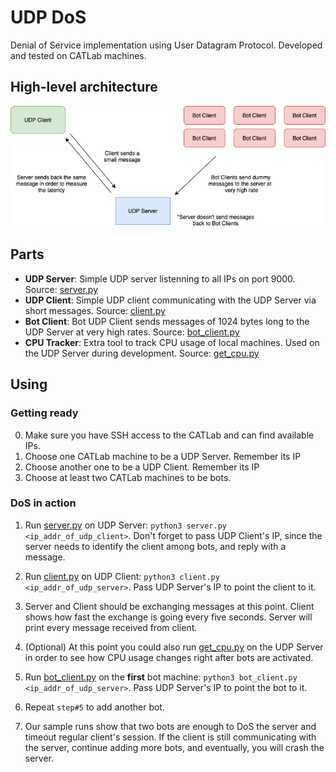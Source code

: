 # UDP DoS

Denial of Service implementation using User Datagram Protocol. Developed and tested on CATLab machines.

## High-level architecture

<!--- HTML markdown to center the image --->
<p align="center">
    <img alt="architecture" src="img/architecture.png" width="700px" />
</p>


## Parts

- **UDP Server**: Simple UDP server listenning to all IPs on port 9000. Source: [server.py](src/server.py)
- **UDP Client**: Simple UDP client communicating with the UDP Server via short messages. Source: [client.py](src/client.py)
- **Bot Client**: Bot UDP Client sends messages of 1024 bytes long to the UDP Server at very high rates. Source: [bot_client.py](src/bot_client.py)
- **CPU Tracker**: Extra tool to track CPU usage of local machines. Used on the UDP Server during development. Source: [get_cpu.py](src/get_cpu.py)

## Using

### Getting ready

0. Make sure you have SSH access to the CATLab and can find available IPs.
1. Choose one CATLab machine to be a UDP Server. Remember its IP
2. Choose another one to be a UDP Client. Remember its IP
3. Choose at least two CATLab machines to be bots.

### DoS in action

1. Run [server.py](src/server.py) on UDP Server: `python3 server.py <ip_addr_of_udp_client>`. Don't forget to pass UDP Client's IP, since the server needs to identify the client among bots, and reply with a message.

2. Run [client.py](src/client.py) on UDP Client: `python3 client.py <ip_addr_of_udp_server>`. Pass UDP Server's IP to point the client to it.

3. Server and Client should be exchanging messages at this point. Client shows how fast the exchange is going every five seconds. Server will print every message received from client.

4. (Optional) At this point you could also run [get_cpu.py](src/get_cpu.py) on the UDP Server in order to see how CPU usage changes right after bots are activated.

5. Run [bot_client.py](src/bot_client.py) on the **first** bot machine: `python3 bot_client.py <ip_addr_of_udp_server>`. Pass UDP Server's IP to point the bot to it.

6. Repeat `step#5` to add another bot.

6. Our sample runs show that two bots are enough to DoS the server and timeout regular client's session. If the client is still communicating with the server, continue adding more bots, and eventually, you will crash the server.
